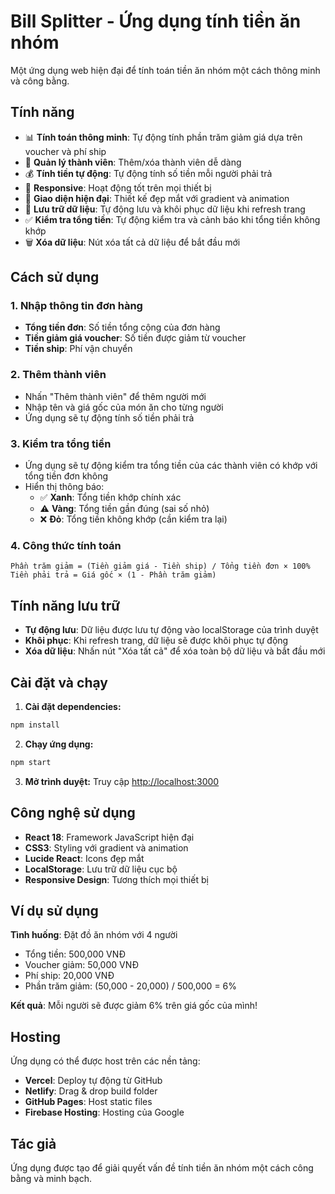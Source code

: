 # Bill Splitter - Ứng dụng tính tiền ăn nhóm

Một ứng dụng web hiện đại để tính toán tiền ăn nhóm một cách thông minh và công bằng.

## Tính năng

- 📊 **Tính toán thông minh**: Tự động tính phần trăm giảm giá dựa trên voucher và phí ship
- 👥 **Quản lý thành viên**: Thêm/xóa thành viên dễ dàng
- 💰 **Tính tiền tự động**: Tự động tính số tiền mỗi người phải trả
- 📱 **Responsive**: Hoạt động tốt trên mọi thiết bị
- 🎨 **Giao diện hiện đại**: Thiết kế đẹp mắt với gradient và animation
- 💾 **Lưu trữ dữ liệu**: Tự động lưu và khôi phục dữ liệu khi refresh trang
- ✅ **Kiểm tra tổng tiền**: Tự động kiểm tra và cảnh báo khi tổng tiền không khớp
- 🗑️ **Xóa dữ liệu**: Nút xóa tất cả dữ liệu để bắt đầu mới

## Cách sử dụng

### 1. Nhập thông tin đơn hàng
- **Tổng tiền đơn**: Số tiền tổng cộng của đơn hàng
- **Tiền giảm giá voucher**: Số tiền được giảm từ voucher
- **Tiền ship**: Phí vận chuyển

### 2. Thêm thành viên
- Nhấn "Thêm thành viên" để thêm người mới
- Nhập tên và giá gốc của món ăn cho từng người
- Ứng dụng sẽ tự động tính số tiền phải trả

### 3. Kiểm tra tổng tiền
- Ứng dụng sẽ tự động kiểm tra tổng tiền của các thành viên có khớp với tổng tiền đơn không
- Hiển thị thông báo:
  - ✅ **Xanh**: Tổng tiền khớp chính xác
  - ⚠️ **Vàng**: Tổng tiền gần đúng (sai số nhỏ)
  - ❌ **Đỏ**: Tổng tiền không khớp (cần kiểm tra lại)

### 4. Công thức tính toán
```
Phần trăm giảm = (Tiền giảm giá - Tiền ship) / Tổng tiền đơn × 100%
Tiền phải trả = Giá gốc × (1 - Phần trăm giảm)
```

## Tính năng lưu trữ

- **Tự động lưu**: Dữ liệu được lưu tự động vào localStorage của trình duyệt
- **Khôi phục**: Khi refresh trang, dữ liệu sẽ được khôi phục tự động
- **Xóa dữ liệu**: Nhấn nút "Xóa tất cả" để xóa toàn bộ dữ liệu và bắt đầu mới

## Cài đặt và chạy

1. **Cài đặt dependencies:**
```bash
npm install
```

2. **Chạy ứng dụng:**
```bash
npm start
```

3. **Mở trình duyệt:**
Truy cập [http://localhost:3000](http://localhost:3000)

## Công nghệ sử dụng

- **React 18**: Framework JavaScript hiện đại
- **CSS3**: Styling với gradient và animation
- **Lucide React**: Icons đẹp mắt
- **LocalStorage**: Lưu trữ dữ liệu cục bộ
- **Responsive Design**: Tương thích mọi thiết bị

## Ví dụ sử dụng

**Tình huống**: Đặt đồ ăn nhóm với 4 người
- Tổng tiền: 500,000 VNĐ
- Voucher giảm: 50,000 VNĐ  
- Phí ship: 20,000 VNĐ
- Phần trăm giảm: (50,000 - 20,000) / 500,000 = 6%

**Kết quả**: Mỗi người sẽ được giảm 6% trên giá gốc của mình!

## Hosting

Ứng dụng có thể được host trên các nền tảng:
- **Vercel**: Deploy tự động từ GitHub
- **Netlify**: Drag & drop build folder
- **GitHub Pages**: Host static files
- **Firebase Hosting**: Hosting của Google

## Tác giả

Ứng dụng được tạo để giải quyết vấn đề tính tiền ăn nhóm một cách công bằng và minh bạch. 